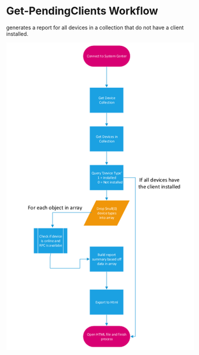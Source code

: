 # Get-PendingClients Workflow

<p> generates a report for all devices in a collection that do not have a client installed. </p>



![Alt text](Get-PendingClients.PNG?raw=true "Get-PendingClients Workflow")
